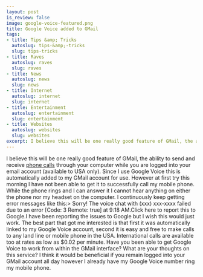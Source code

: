 ```yaml
--- 
layout: post
is_review: false
image: google-voice-featured.png
title: Google Voice added to GMail
tags: 
- title: Tips &amp; Tricks
  autoslug: tips-&amp;-tricks
  slug: tips-tricks
- title: Raves
  autoslug: raves
  slug: raves
- title: News
  autoslug: news
  slug: news
- title: Internet
  autoslug: internet
  slug: internet
- title: Entertainment
  autoslug: entertainment
  slug: entertainment
- title: Websites
  autoslug: websites
  slug: websites
excerpt: I believe this will be one really good feature of GMail, the ability to send and receive <a href="http://mail.google.com/support/bin/answer.py?hl=en&answer=188269">phone calls</a> through your computer while you are logged into your email account (available to USA only).  Since I use Google Voice this is automatically added to my GMail account for use.
---
```

I believe this will be one really good feature of GMail, the ability to send and receive [phone calls](http://mail.google.com/support/bin/answer.py?hl=en&answer=188269) through your computer while you are logged into your email account (available to USA only).  Since I use Google Voice this is automatically added to my GMail account for use.  However at first try this morning I have not been able to get it to successfully call my mobile phone.  While the phone rings and I can answer it I cannot hear anything on either the phone nor my headset on the computer.  I continuously keep getting error messages like this:> Sorry! The voice chat with (xxx) xxx-xxxx failed due to an error [Code: 3 Remote: true] at 9:18 AM.Click here to report this to Google.I have been reporting the issues to Google but I wish this would just work.  The best part that got me interested is that first it was automatically linked to my Google Voice account, second it is easy and free to make calls to any land line or mobile phone in the USA.  International calls are available too at rates as low as $0.02 per minute.  Have you been able to get Google Voice to work from within the GMail interface?  What are your thoughts on this service?  I think it would be beneficial if you remain logged into your GMail account all day however I already have my Google Voice number ring my mobile phone.
